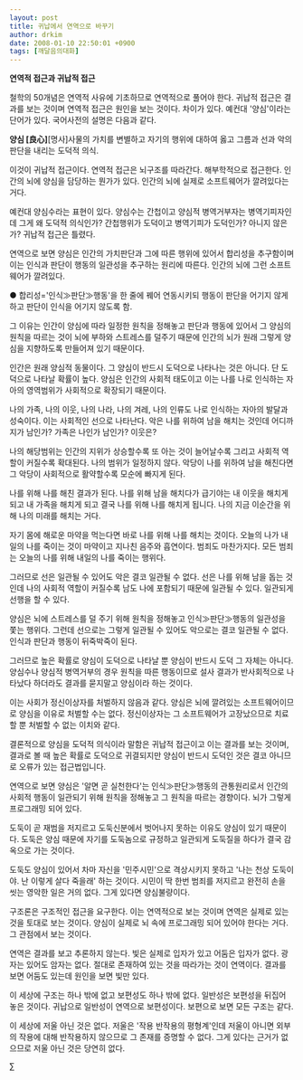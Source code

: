 ```yaml
---
layout: post
title: 귀납에서 연역으로 바꾸기
author: drkim
date: 2008-01-10 22:50:01 +0900
tags: [깨달음의대화]
---
```

**연역적 접근과 귀납적 접근**

철학의 50개념은 연역적 사유에 기초하므로 연역적으로 풀어야 한다. 귀납적 접근은 결과를 보는 것이며 연역적 접근은 원인을 보는 것이다. 차이가 있다. 예컨대 '양심'이라는 단어가 있다. 국어사전의 설명은 다음과 같다.

**양심 [良心]**[명사]사물의 가치를 변별하고 자기의 행위에 대하여 옳고 그름과 선과 악의 판단을 내리는 도덕적 의식. 

이것이 귀납적 접근이다. 연역적 접근은 뇌구조를 따라간다. 해부학적으로 접근한다. 인간의 뇌에 양심을 담당하는 뭔가가 있다. 인간의 뇌에 실제로 소프트웨어가 깔려있다는 거다. 

예컨대 양심수라는 표현이 있다. 양심수는 간첩이고 양심적 병역거부자는 병역기피자인데 그게 왜 도덕적 의식인가? 간첩행위가 도덕이고 병역기피가 도덕인가? 아니지 않은가? 귀납적 접근은 틀렸다. 

연역으로 보면 양심은 인간의 가치판단과 그에 따른 행위에 있어서 합리성을 추구함이며 이는 인식과 판단이 행동의 일관성을 추구하는 원리에 따른다. 인간의 뇌에 그런 소프트웨어가 깔려있다. 

● 합리성='인식≫판단≫행동'을 한 줄에 꿰어 연동시키되 행동이 판단을 어기지 않게 하고 판단이 인식을 어기지 않도록 함.

그 이유는 인간이 양심에 따라 일정한 원칙을 정해놓고 판단과 행동에 있어서 그 양심의 원칙을 따르는 것이 뇌에 부하와 스트레스를 덜주기 때문에 인간의 뇌가 원래 그렇게 양심을 지향하도록 만들어져 있기 때문이다.

인간은 원래 양심적 동물이다. 그 양심이 반드시 도덕으로 나타나는 것은 아니다. 단 도덕으로 나타날 확률이 높다. 양심은 인간의 사회적 태도이고 이는 나를 나로 인식하는 자아의 영역범위가 사회적으로 확장되기 때문이다.

나의 가족, 나의 이웃, 나의 나라, 나의 겨레, 나의 인류도 나로 인식하는 자아의 발달과 성숙이다. 이는 사회적인 선으로 나타난다. 악은 나를 위하여 남을 해치는 것인데 어디까지가 남인가? 가족은 나인가 남인가? 이웃은? 

나의 해당범위는 인간의 지위가 상승할수록 또 아는 것이 늘어날수록 그리고 사회적 역할이 커질수록 확대된다. 나의 범위가 일정하지 않다. 악당이 나를 위하여 남을 해친다면 그 악당이 사회적으로 활약할수록 모순에 빠지게 된다.

나를 위해 나를 해친 결과가 된다. 나를 위해 남을 해치다가 급기야는 내 이웃을 해치게 되고 내 가족을 해치게 되고 결국 나를 위해 나를 해치게 됩니다. 나의 지금 이순간을 위해 나의 미래를 해치는 거다. 

자기 몸에 해로운 마약을 먹는다면 바로 나를 위해 나를 해치는 것이다. 오늘의 나가 내일의 나를 죽이는 것이 마약이고 지나친 음주와 흡연이다. 범죄도 마찬가지다. 모든 범죄는 오늘의 나를 위해 내일의 나를 죽이는 행위다. 

그러므로 선은 일관될 수 있어도 악은 결코 일관될 수 없다. 선은 나를 위해 남을 돕는 것인데 나의 사회적 역할이 커질수록 남도 나에 포함되기 때문에 일관될 수 있다. 일관되게 선행을 할 수 있다. 

양심은 뇌에 스트레스를 덜 주기 위해 원칙을 정해놓고 인식≫판단≫행동의 일관성을 쫓는 행위다. 그런데 선으로는 그렇게 일관될 수 있어도 악으로는 결코 일관될 수 없다. 인식과 판단과 행동이 뒤죽박죽이 된다. 

그러므로 높은 확률로 양심이 도덕으로 나타날 뿐 양심이 반드시 도덕 그 자체는 아니다. 양심수나 양심적 병역거부의 경우 원칙을 따른 행동이므로 설사 결과가 반사회적으로 나타났다 하더라도 결과를 묻지말고 양심이라 하는 것이다.

이는 사회가 정신이상자를 처벌하지 않음과 같다. 양심은 뇌에 깔려있는 소프트웨어이므로 양심을 이유로 처벌할 수는 없다. 정신이상자는 그 소프트웨어가 고장났으므로 치료할 뿐 처벌할 수 없는 이치와 같다. 

결론적으로 양심을 도덕적 의식이라 말함은 귀납적 접근이고 이는 결과를 보는 것이며, 결과로 볼 때 높은 확률로 도덕으로 귀결되지만 양심이 반드시 도덕인 것은 결코 아니므로 오류가 있는 접근법입니다. 

연역으로 보면 양심은 '알면 곧 실천한다'는 인식≫판단≫행동의 관통원리로서 인간의 사회적 행동이 일관되기 위해 원칙을 정해놓고 그 원칙을 따르는 경향이다. 뇌가 그렇게 프로그래밍 되어 있다.

도둑이 곧 재범을 저지르고 도둑신분에서 벗어나지 못하는 이유도 양심이 있기 때문이다. 도둑은 양심 때문에 자기를 도둑놈으로 규정하고 일관되게 도둑질을 하다가 결국 감옥으로 가는 것이다.

도둑도 양심이 있어서 차마 자신을 '민주시민'으로 격상시키지 못하고 '나는 천상 도둑이야. 난 이렇게 살다 죽을래' 하는 것이다. 시민이 딱 한번 범죄를 저지르고 완전히 손을 씻는 영악한 일은 거의 없다. 그게 있다면 양심불량이다.

구조론은 구조적인 접근을 요구한다. 이는 연역적으로 보는 것이며 연역은 실제로 있는 것을 토대로 보는 것이다. 양심이 실제로 뇌 속에 프로그래밍 되어 있어야 한다는 거다. 그 관점에서 보는 것이다.

연역은 결과를 보고 추론하지 않는다. 빛은 실제로 입자가 있고 어둠은 입자가 없다. 광자는 있어도 암자는 없다. 절대로 존재하여 있는 것을 따라가는 것이 연역이다. 결과를 보면 어둠도 있는데 원인을 보면 빛만 있다. 

이 세상에 구조는 하나 밖에 없고 보편성도 하나 밖에 없다. 일반성은 보편성을 뒤집어 놓은 것이다. 귀납으로 일반성이 연역으로 보편성이다. 보편으로 보면 모든 구조는 같다.

이 세상에 저울 아닌 것은 없다. 저울은 '작용 반작용의 평형계'인데 저울이 아니면 외부의 작용에 대해 반작용하지 않으므로 그 존재를 증명할 수 없다. 그게 있다는 근거가 없으므로 저울 아닌 것은 당연히 없다. 

∑